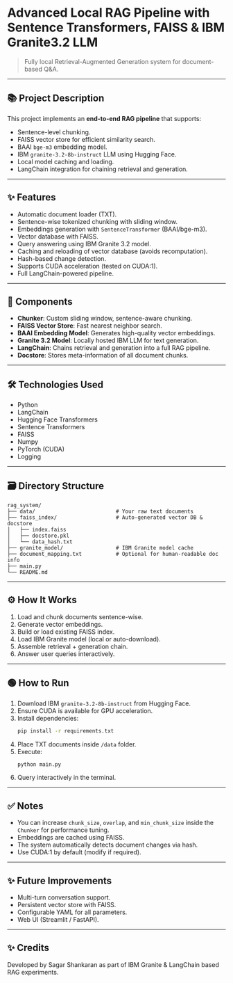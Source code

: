 # Advanced Local RAG Pipeline with Sentence Transformers, FAISS & IBM Granite3.2 LLM

> Fully local Retrieval-Augmented Generation system for document-based Q&A.

---

## 📚 Project Description

This project implements an **end-to-end RAG pipeline** that supports:

- Sentence-level chunking.
- FAISS vector store for efficient similarity search.
- BAAI `bge-m3` embedding model.
- IBM `granite-3.2-8b-instruct` LLM using Hugging Face.
- Local model caching and loading.
- LangChain integration for chaining retrieval and generation.

---

## ✨ Features

- Automatic document loader (TXT).
- Sentence-wise tokenized chunking with sliding window.
- Embeddings generation with `SentenceTransformer` (BAAI/bge-m3).
- Vector database with FAISS.
- Query answering using IBM Granite 3.2 model.
- Caching and reloading of vector database (avoids recomputation).
- Hash-based change detection.
- Supports CUDA acceleration (tested on CUDA:1).
- Full LangChain-powered pipeline.

---

## 🧩 Components

- **Chunker**: Custom sliding window, sentence-aware chunking.
- **FAISS Vector Store**: Fast nearest neighbor search.
- **BAAI Embedding Model**: Generates high-quality vector embeddings.
- **Granite 3.2 Model**: Locally hosted IBM LLM for text generation.
- **LangChain**: Chains retrieval and generation into a full RAG pipeline.
- **Docstore**: Stores meta-information of all document chunks.

---

## 🛠️ Technologies Used

- Python
- LangChain
- Hugging Face Transformers
- Sentence Transformers
- FAISS
- Numpy
- PyTorch (CUDA)
- Logging

---

## 🗃️ Directory Structure

```
rag_system/
├── data/                          # Your raw text documents
├── faiss_index/                   # Auto-generated vector DB & docstore
│   ├── index.faiss
│   ├── docstore.pkl
│   └── data_hash.txt
├── granite_model/                 # IBM Granite model cache
├── document_mapping.txt           # Optional for human-readable doc info
├── main.py
└── README.md
```

---

## ⚙️ How It Works

1. Load and chunk documents sentence-wise.
2. Generate vector embeddings.
3. Build or load existing FAISS index.
4. Load IBM Granite model (local or auto-download).
5. Assemble retrieval + generation chain.
6. Answer user queries interactively.

---

## 🟢 How to Run

1. Download IBM `granite-3.2-8b-instruct` from Hugging Face.
2. Ensure CUDA is available for GPU acceleration.
3. Install dependencies:
   ```bash
   pip install -r requirements.txt
   ```
4. Place TXT documents inside `/data` folder.
5. Execute:
   ```bash
   python main.py
   ```
6. Query interactively in the terminal.

---

## ✅ Notes

- You can increase `chunk_size`, `overlap`, and `min_chunk_size` inside the `Chunker` for performance tuning.
- Embeddings are cached using FAISS.
- The system automatically detects document changes via hash.
- Use CUDA:1 by default (modify if required).

---

## ✨ Future Improvements

- Multi-turn conversation support.
- Persistent vector store with FAISS.
- Configurable YAML for all parameters.
- Web UI (Streamlit / FastAPI).

---

## ✨ Credits

Developed by Sagar Shankaran as part of IBM Granite & LangChain based RAG experiments.

